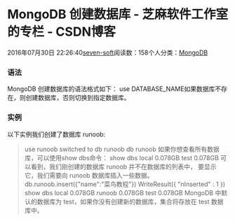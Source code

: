 
# MongoDB 创建数据库 -  芝麻软件工作室的专栏 - CSDN博客


2016年07月30日 22:26:40[seven-soft](https://me.csdn.net/softn)阅读数：158个人分类：[MongoDB																](https://blog.csdn.net/softn/article/category/6339531)



### 语法
MongoDB 创建数据库的语法格式如下：
use DATABASE_NAME如果数据库不存在，则创建数据库，否则切换到指定数据库。
### 实例
以下实例我们创建了数据库 runoob:
> use runoob
switched to db runoob
> db
runoob
>如果你想查看所有数据库，可以使用show dbs命令：
> show dbs
local  0.078GB
test   0.078GB
>可以看到，我们刚创建的数据库 runoob 并不在数据库的列表中， 要显示它，我们需要向 runoob 数据库插入一些数据。
> db.runoob.insert({"name":"菜鸟教程"})
WriteResult({ "nInserted" : 1 })
> show dbs
local   0.078GB
runoob  0.078GB
test    0.078GB
>MongoDB 中默认的数据库为 test，如果你没有创建新的数据库，集合将存放在 test 数据库中。


